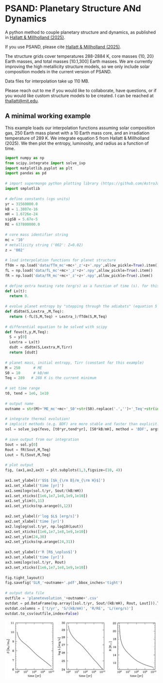 # PSAND: Planetary Structure ANd Dynamics
A python method to couple planetary structure and dynamics, as published in [Hallatt & Millholland (2025)](https://ui.adsabs.harvard.edu/abs/2025arXiv250922923H/abstract).

If you use PSAND, please cite [Hallatt & Millholland (2025)](https://ui.adsabs.harvard.edu/abs/2025arXiv250922923H/abstract).

The structure grids cover temperatures 288-2884 K, core masses {10, 20} Earth masses, and total masses [10.1,300] Earth masses. We are currently improving the high metallicity structure models, so we only include solar composition models in the current version of PSAND.

Data files for interpolation take up 110 MB.

Please reach out to me if you would like to collaborate, have questions, or if you would like custom structure models to be created. I can be reached at thallatt@mit.edu.

## A minimal working example

This example loads our interpolation functions assuming solar composition gas, 250 Earth mass planet with a 10 Earth mass core, and an irradiation temperature of 289 K. We integrate equation 5 from Hallatt & Millholland (2025). We then plot the entropy, luminosity, and radius as a function of time.

```python
import numpy as np
from scipy.integrate import solve_ivp
import matplotlib.pyplot as plt
import pandas as pd

# import supermongo python plotting library (https://github.com/AstroJacobLi/smplotlib)
import smplotlib

# define constants (cgs units)
yr = 31560000.0
kB = 1.3807e-16
mH = 1.6726e-24
sigSB = 5.67e-5
RE = 637800000.0

# core mass identifier string
mc = '10'
# metallicity string ('002': Z=0.02)
z = '002'

# load interpolation functions for planet structure
fTdm = np.load('data/fTm_mc'+mc+'_z'+z+'.npy',allow_pickle=True).item()
fL = np.load('data/fL_mc'+mc+'_z'+z+'.npy',allow_pickle=True).item()
fR = np.load('data/fR_mc'+mc+'_z'+z+'.npy',allow_pickle=True).item()

# define extra heating rate (erg/s) as a function of time (s). for this example, we set it to zero.
def Lx(t):
  return 0.

# evolve planet entropy by "stepping through the adiabats" (equation 5 of Hallatt & Millholland (2025)).
def dSdtm(S,Lextra_,M,Teq):
  return (-fL(S,M,Teq) + Lextra_)/fTdm(S,M,Teq)

# differential equation to be solved with scipy
def fevo(t,y,M,Teq):
  S = y[0]
  Lextra = Lx(t)
  dsdt = dSdtm(S,Lextra,M,Tirr)
  return [dsdt]

# planet mass, initial entropy, Tirr (constant for this example)
M = 250      # ME
S0 = 10      # kB/mH
Teq = 289   # 288 K is the current minimum

# set time range
t0, tend = 1e6, 1e10

# output name
outname = str(M)+'ME_mc'+mc+'_S0'+str(S0).replace('.','')+'_Teq'+str(int(Teq))+'_Lx0'

# integrate thermal evolution!
# implicit methods (e.g. BDF) are more stable and faster than explicit.
sol = solve_ivp(fevo, [t0*yr,tend*yr], [S0*kB/mH], method = 'BDF', args = (M,Teq))

# save output from our integration
Sout = sol.y[0]
Rout = fR(Sout,M,Teq)
Lout = fL(Sout,M,Teq)

# plot output
fig, (ax1,ax2,ax3) = plt.subplots(1,3,figsize=(10, 4))

ax1.set_ylabel(r'$S$ [$k_{\rm B}/m_{\rm H}$]')
ax1.set_xlabel('time [yr]')
ax1.semilogx(sol.t/yr, Sout/(kB/mH))
ax1.set_xticks([1e6,1e7,1e8,1e9,1e10])
ax1.set_ylim(6,11)
ax1.set_yticks(np.arange(6,12))

ax2.set_ylabel(r'log $L$ [erg/s]')
ax2.set_xlabel('time [yr]')
ax2.loglog(sol.t/yr, np.log10(Lout))
ax2.set_xticks([1e6,1e7,1e8,1e9,1e10])
ax2.set_ylim(24,30)
ax2.set_yticks(np.arange(24,31))

ax3.set_ylabel(r'R [R$_\oplus$]')
ax3.set_xlabel('time [yr]')
ax3.semilogx(sol.t/yr, Rout)
ax3.set_xticks([1e6,1e7,1e8,1e9,1e10])

fig.tight_layout()
fig.savefig('SLR_'+outname+'.pdf',bbox_inches='tight')

# output data file
outfile = 'planetevolution_'+outname+'.csv'
outdat = pd.DataFrame(np.array([sol.t/yr, Sout/(kB/mH), Rout, Lout])).T
outdat.columns = ['t/yr', 'S/(kB/mH)', 'R/RE', 'L/(erg/s)']
outdat.to_csv(outfile,index=False)
```
![example_evolution](SLR_250ME_Lx0.png "example_evolution")
